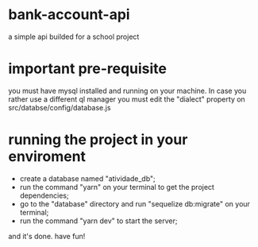 # bank-account-api
a simple api builded for a school project

# important pre-requisite
  you must have mysql installed and running on your machine. In case you rather use
  a different ql manager you must edit the "dialect" property on src/databse/config/database.js

# running the project in your enviroment
- create a database named "atividade_db";
- run the command "yarn" on your terminal to get the project dependencies;
- go to the "database" directory and run "sequelize db:migrate" on your terminal;
- run the command "yarn dev" to start the server;

and it's done. have fun!
